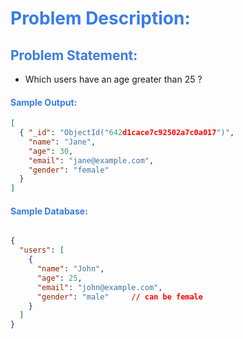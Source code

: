 <h1 style="color:#397ce7">Problem Description:</h1>

<h2 style="color:#397ce7">Problem Statement:</h2>

- Which users have an age greater than 25 ?

<h4 style="color:#397ce7">Sample Output:</h4>

```json
[
  { "_id": "ObjectId("642d1cace7c92502a7c0a017")",
    "name": "Jane",
    "age": 30,
    "email": "jane@example.com",
    "gender": "female"
  }
]
```
<h4 style="color:#397ce7">Sample Database:</h4>


```json

{
  "users": [
    {
      "name": "John",
      "age": 25,
      "email": "john@example.com",
      "gender": "male"     // can be female
    }
  ]
}
```

